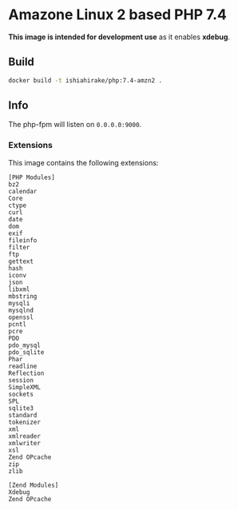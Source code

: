 # Amazone Linux 2 based PHP 7.4

**This image is intended for development use** as it enables **xdebug**.

## Build

```bash
docker build -t ishiahirake/php:7.4-amzn2 .
```

## Info

The php-fpm will listen on `0.0.0.0:9000`.

### Extensions

This image contains the following extensions:

```text
[PHP Modules]
bz2
calendar
Core
ctype
curl
date
dom
exif
fileinfo
filter
ftp
gettext
hash
iconv
json
libxml
mbstring
mysqli
mysqlnd
openssl
pcntl
pcre
PDO
pdo_mysql
pdo_sqlite
Phar
readline
Reflection
session
SimpleXML
sockets
SPL
sqlite3
standard
tokenizer
xml
xmlreader
xmlwriter
xsl
Zend OPcache
zip
zlib

[Zend Modules]
Xdebug
Zend OPcache
```
